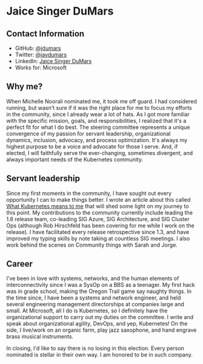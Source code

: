 # Jaice Singer DuMars 

## Contact Information 

- GitHub: [@jdumars](https://github.com/jdumars)
- Twitter: [@jaydumars](https://twitter.com/jaydumars)
- LinkedIn: [Jaice Singer DuMars](https://www.linkedin.com/in/jasondumars/)
- Works for: Microsoft

## Why me?

When Michelle Noorali nominated me, it took me off guard. I had considered running, but wasn't sure if it was the right place for me to focus my efforts in the community, since I already wear a lot of hats.  As I got more familiar with the specific mission, goals, and responsibilities, I realized that it's a perfect fit for what I do best.  The steering committee represents a unique convergence of my passion for servant leadership, organizational dynamics, inclusion, advocacy, and process optimization. It's always my highest purpose to be a voice and advocate for those I serve.  And, if elected, I will faithfully serve the ever-changing, sometimes divergent, and always important needs of the Kubernetes community.

## Servant leadership

Since my first moments in the community, I have sought out every opportunity I can to make things better.  I wrote an article about this called [What Kubernetes means to me](http://bit.ly/k8s2me) that will shed some light on my journey to this point. My contributions to the community currently include leading the 1.8 release team, co-leading SIG Azure, SIG Architecture, and SIG Cluster Ops (although Rob Hirschfeld has been covering for me while I work on the release).  I have facilitated every release retrospective since 1.3, and have improved my typing skills by note taking at countless SIG meetings.  I also work behind the scenes on Community things with Sarah and Jorge.  

## Career

I've been in love with systems, networks, and the human elements of interconnectivity since I was a SysOp on a BBS as a teenager. My first hack was in grade school, making the Oregon Trail game say naughty things.  In the time since, I have been a systems and network engineer, and held several engineering management directorships at companies large and small.  At Microsoft, all I do is Kubernetes, so I definitely have the organizational support to carry out my duties on the committee.  I write and speak about organizational agility, DevOps, and yep, Kubernetes!  On the side, I live/work on an organic farm, play jazz saxophone, and hand engrave brass musical instruments. 

In closing, I'd like to say there is no losing in this election.  Every person nominated is stellar in their own way.  I am honored to be in such company.

